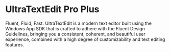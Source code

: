 # UltraTextEdit Pro Plus
Fluent, Fluid, Fast. UltraTextEdit is a modern text editor built using the Windows App SDK that is crafted to adhere with the Fluent Design Guidelines, bringing you a consistent, coherent, and beautiful user experience, combined with a high degree of customizability and text editing features.
